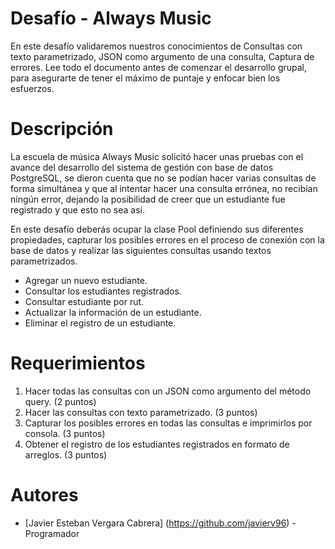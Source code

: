 # Desafío - Always Music

En este desafío validaremos nuestros conocimientos de Consultas con texto parametrizado, JSON como argumento de una consulta, Captura de errores.
Lee todo el documento antes de comenzar el desarrollo grupal, para asegurarte de tener el máximo de puntaje y enfocar bien los esfuerzos.

# Descripción

La escuela de música Always Music solicitó hacer unas pruebas con el avance del desarrollo del sistema de gestión con base de datos PostgreSQL, se dieron cuenta que no se podían hacer varias consultas de forma simultánea y que al intentar hacer una consulta errónea, no recibían ningún error, dejando la posibilidad de creer que un estudiante fue registrado y que esto no sea así.

En este desafío deberás ocupar la clase Pool definiendo sus diferentes propiedades, capturar los posibles errores en el proceso de conexión con la base de datos y realizar las siguientes consultas usando textos parametrizados.

- Agregar un nuevo estudiante.
- Consultar los estudiantes registrados.
- Consultar estudiante por rut.
- Actualizar la información de un estudiante.
- Eliminar el registro de un estudiante.

# Requerimientos

1. Hacer todas las consultas con un JSON como argumento del método query. (2 puntos)
2. Hacer las consultas con texto parametrizado. (3 puntos)
3. Capturar los posibles errores en todas las consultas e imprimirlos por consola. (3 puntos)
4. Obtener el registro de los estudiantes registrados en formato de arreglos. (3 puntos)

# Autores

- [Javier Esteban Vergara Cabrera] (https://github.com/javierv96) - Programador